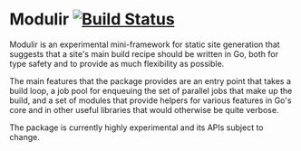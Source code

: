 # Modulir [![Build Status](https://travis-ci.org/brandur/modulir.svg?branch=master)](https://travis-ci.org/brandur/modulir)

Modulir is an experimental mini-framework for static site
generation that suggests that a site's main build recipe
should be written in Go, both for type safety and to
provide as much flexibility as possible.

The main features that the package provides are an entry
point that takes a build loop, a job pool for enqueuing the
set of parallel jobs that make up the build, and a set of
modules that provide helpers for various features in Go's
core and in other useful libraries that would otherwise be
quite verbose.

The package is currently highly experimental and its APIs
subject to change.

<!--
# vim: set tw=79:
-->
